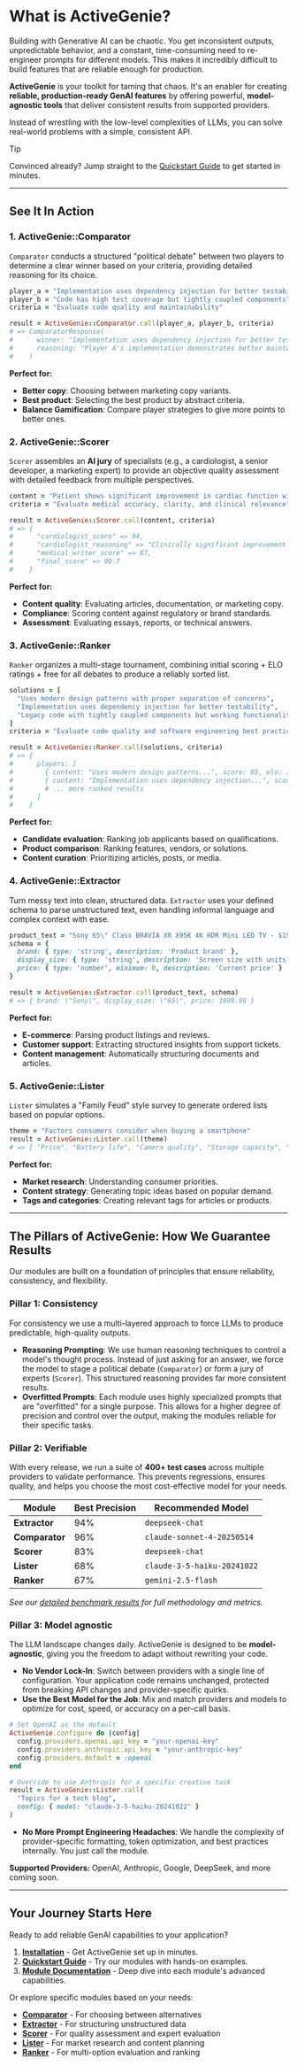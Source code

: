 # What is ActiveGenie?

Building with Generative AI can be chaotic. You get inconsistent outputs, unpredictable behavior, and a constant, time-consuming need to re-engineer prompts for different models. This makes it incredibly difficult to build features that are reliable enough for production.

**ActiveGenie** is your toolkit for taming that chaos. It's an enabler for creating **reliable, production-ready GenAI features** by offering powerful, **model-agnostic tools** that deliver consistent results from supported providers.

Instead of wrestling with the low-level complexities of LLMs, you can solve real-world problems with a simple, consistent API.

> [!TIP]
> Convinced already? Jump straight to the [Quickstart Guide](/introduction/quickstart) to get started in minutes.

-----

## See It In Action

### 1. ActiveGenie::Comparator

`Comparator` conducts a structured "political debate" between two players to determine a clear winner based on your criteria, providing detailed reasoning for its choice.

```ruby
player_a = "Implementation uses dependency injection for better testability"
player_b = "Code has high test coverage but tightly coupled components"
criteria = "Evaluate code quality and maintainability"

result = ActiveGenie::Comparator.call(player_a, player_b, criteria)
# => ComparatorResponse(
#      winner: "Implementation uses dependency injection for better testability",
#      reasoning: "Player A's implementation demonstrates better maintainability through dependency injection..."
#    )
```

**Perfect for:**

  - **Better copy**: Choosing between marketing copy variants.
  - **Best product**: Selecting the best product by abstract criteria.
  - **Balance Gamification**: Compare player strategies to give more points to better ones.

### 2. ActiveGenie::Scorer

`Scorer` assembles an **AI jury** of specialists (e.g., a cardiologist, a senior developer, a marketing expert) to provide an objective quality assessment with detailed feedback from multiple perspectives.

```ruby
content = "Patient shows significant improvement in cardiac function with ejection fraction increased from 45% to 62%"
criteria = "Evaluate medical accuracy, clarity, and clinical relevance"

result = ActiveGenie::Scorer.call(content, criteria)
# => {
#      "cardiologist_score" => 94,
#      "cardiologist_reasoning" => "Clinically significant improvement in ejection fraction...",
#      "medical_writer_score" => 87,
#      "final_score" => 90.7
#    }
```

**Perfect for:**

  - **Content quality**: Evaluating articles, documentation, or marketing copy.
  - **Compliance**: Scoring content against regulatory or brand standards.
  - **Assessment**: Evaluating essays, reports, or technical answers.

### 3. ActiveGenie::Ranker

`Ranker` organizes a multi-stage tournament, combining initial scoring + ELO ratings + free for all debates to produce a reliably sorted list.

```ruby
solutions = [
  "Uses modern design patterns with proper separation of concerns",
  "Implementation uses dependency injection for better testability",
  "Legacy code with tightly coupled components but working functionality"
]
criteria = "Evaluate code quality and software engineering best practices"

result = ActiveGenie::Ranker.call(solutions, criteria)
# => {
#      players: [
#        { content: "Uses modern design patterns...", score: 85, elo: 1245, rank: 1 },
#        { content: "Implementation uses dependency injection...", score: 82, elo: 1198, rank: 2 },
#        # ... more ranked results
#      ]
#    }
```

**Perfect for:**

  - **Candidate evaluation**: Ranking job applicants based on qualifications.
  - **Product comparison**: Ranking features, vendors, or solutions.
  - **Content curation**: Prioritizing articles, posts, or media.

### 4. ActiveGenie::Extractor

Turn messy text into clean, structured data. `Extractor` uses your defined schema to parse unstructured text, even handling informal language and complex context with ease.

```ruby
product_text = "Sony 65\" Class BRAVIA XR X95K 4K HDR Mini LED TV - $1999.99 (Save $500)"
schema = {
  brand: { type: 'string', description: 'Product brand' },
  display_size: { type: 'string', description: 'Screen size with units' },
  price: { type: 'number', minimum: 0, description: 'Current price' }
}

result = ActiveGenie::Extractor.call(product_text, schema)
# => { brand: \"Sony\", display_size: \"65\", price: 1999.99 }
```

**Perfect for:**

  - **E-commerce**: Parsing product listings and reviews.
  - **Customer support**: Extracting structured insights from support tickets.
  - **Content management**: Automatically structuring documents and articles.

### 5. ActiveGenie::Lister

`Lister` simulates a "Family Feud" style survey to generate ordered lists based on popular options.

```ruby
theme = "Factors consumers consider when buying a smartphone"
result = ActiveGenie::Lister.call(theme)
# => [ "Price", "Battery life", "Camera quality", "Storage capacity", "Brand reputation" ]
```

**Perfect for:**

  - **Market research**: Understanding consumer priorities.
  - **Content strategy**: Generating topic ideas based on popular demand.
  - **Tags and categories**: Creating relevant tags for articles or products.

-----

## The Pillars of ActiveGenie: How We Guarantee Results

Our modules are built on a foundation of principles that ensure reliability, consistency, and flexibility.

### Pillar 1: Consistency

For consistency we use a multi-layered approach to force LLMs to produce predictable, high-quality outputs.

  * **Reasoning Prompting**: We use human reasoning techniques to control a model's thought process. Instead of just asking for an answer, we force the model to stage a political debate (`Comparator`) or form a jury of experts (`Scorer`). This structured reasoning provides far more consistent results.
  * **Overfitted Prompts**: Each module uses highly specialized prompts that are "overfitted" for a single purpose. This allows for a higher degree of precision and control over the output, making the modules reliable for their specific tasks.

### Pillar 2: Verifiable

With every release, we run a suite of **400+ test cases** across multiple providers to validate performance. This prevents regressions, ensures quality, and helps you choose the most cost-effective model for your needs.

| Module | Best Precision | Recommended Model |
|---|---|---|
| **Extractor** | 94% | `deepseek-chat` |
| **Comparator** | 96% | `claude-sonnet-4-20250514` |
| **Scorer** | 83% | `deepseek-chat` |
| **Lister** | 68% | `claude-3-5-haiku-20241022` |
| **Ranker** | 67% | `gemini-2.5-flash` |

*See our [detailed benchmark results](/benchmark/latest) for full methodology and metrics.*

### Pillar 3: Model agnostic

The LLM landscape changes daily. ActiveGenie is designed to be **model-agnostic**, giving you the freedom to adapt without rewriting your code.

  * **No Vendor Lock-In**: Switch between providers with a single line of configuration. Your application code remains unchanged, protected from breaking API changes and provider-specific quirks.
  * **Use the Best Model for the Job**: Mix and match providers and models to optimize for cost, speed, or accuracy on a per-call basis.

```ruby
# Set OpenAI as the default
ActiveGenie.configure do |config|
  config.providers.openai.api_key = "your-openai-key"
  config.providers.anthropic.api_key = "your-anthropic-key"
  config.providers.default = :openai
end

# Override to use Anthropic for a specific creative task
result = ActiveGenie::Lister.call(
  "Topics for a tech blog",
  config: { model: "claude-3-5-haiku-20241022" }
)
```

  * **No More Prompt Engineering Headaches**: We handle the complexity of provider-specific formatting, token optimization, and best practices internally. You just call the module.

**Supported Providers:** OpenAI, Anthropic, Google, DeepSeek, and more coming soon.

-----

## Your Journey Starts Here

Ready to add reliable GenAI capabilities to your application?

1.  **[Installation](/introduction/installation)** - Get ActiveGenie set up in minutes.
2.  **[Quickstart Guide](/introduction/quickstart)** - Try our modules with hands-on examples.
3.  **[Module Documentation](/modules/comparator)** - Deep dive into each module's advanced capabilities.

Or explore specific modules based on your needs:
- **[Comparator](/modules/comparator)** - For choosing between alternatives
- **[Extractor](/modules/extractor)** - For structuring unstructured data  
- **[Scorer](/modules/scorer)** - For quality assessment and expert evaluation
- **[Lister](/modules/lister)** - For market research and content planning
- **[Ranker](/modules/ranker)** - For multi-option evaluation and ranking
